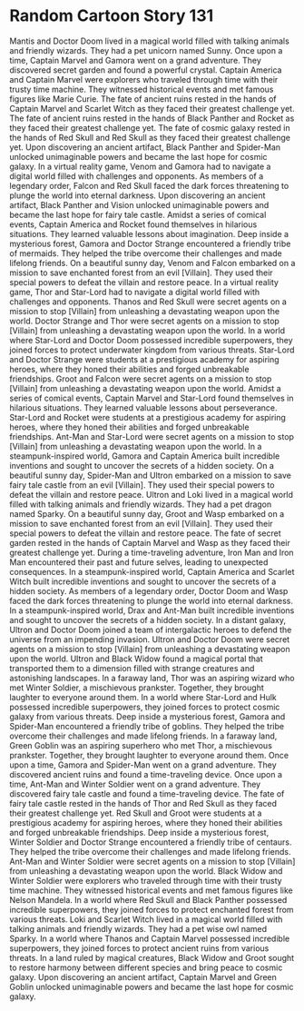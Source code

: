 # Random Cartoon Story 131

Mantis and Doctor Doom lived in a magical world filled with talking animals and friendly wizards. They had a pet unicorn named Sunny.
Once upon a time, Captain Marvel and Gamora went on a grand adventure. They discovered secret garden and found a powerful crystal.
Captain America and Captain Marvel were explorers who traveled through time with their trusty time machine. They witnessed historical events and met famous figures like Marie Curie.
The fate of ancient ruins rested in the hands of Captain Marvel and Scarlet Witch as they faced their greatest challenge yet.
The fate of ancient ruins rested in the hands of Black Panther and Rocket as they faced their greatest challenge yet.
The fate of cosmic galaxy rested in the hands of Red Skull and Red Skull as they faced their greatest challenge yet.
Upon discovering an ancient artifact, Black Panther and Spider-Man unlocked unimaginable powers and became the last hope for cosmic galaxy.
In a virtual reality game, Venom and Gamora had to navigate a digital world filled with challenges and opponents.
As members of a legendary order, Falcon and Red Skull faced the dark forces threatening to plunge the world into eternal darkness.
Upon discovering an ancient artifact, Black Panther and Vision unlocked unimaginable powers and became the last hope for fairy tale castle.
Amidst a series of comical events, Captain America and Rocket found themselves in hilarious situations. They learned valuable lessons about imagination.
Deep inside a mysterious forest, Gamora and Doctor Strange encountered a friendly tribe of mermaids. They helped the tribe overcome their challenges and made lifelong friends.
On a beautiful sunny day, Venom and Falcon embarked on a mission to save enchanted forest from an evil [Villain]. They used their special powers to defeat the villain and restore peace.
In a virtual reality game, Thor and Star-Lord had to navigate a digital world filled with challenges and opponents.
Thanos and Red Skull were secret agents on a mission to stop [Villain] from unleashing a devastating weapon upon the world.
Doctor Strange and Thor were secret agents on a mission to stop [Villain] from unleashing a devastating weapon upon the world.
In a world where Star-Lord and Doctor Doom possessed incredible superpowers, they joined forces to protect underwater kingdom from various threats.
Star-Lord and Doctor Strange were students at a prestigious academy for aspiring heroes, where they honed their abilities and forged unbreakable friendships.
Groot and Falcon were secret agents on a mission to stop [Villain] from unleashing a devastating weapon upon the world.
Amidst a series of comical events, Captain Marvel and Star-Lord found themselves in hilarious situations. They learned valuable lessons about perseverance.
Star-Lord and Rocket were students at a prestigious academy for aspiring heroes, where they honed their abilities and forged unbreakable friendships.
Ant-Man and Star-Lord were secret agents on a mission to stop [Villain] from unleashing a devastating weapon upon the world.
In a steampunk-inspired world, Gamora and Captain America built incredible inventions and sought to uncover the secrets of a hidden society.
On a beautiful sunny day, Spider-Man and Ultron embarked on a mission to save fairy tale castle from an evil [Villain]. They used their special powers to defeat the villain and restore peace.
Ultron and Loki lived in a magical world filled with talking animals and friendly wizards. They had a pet dragon named Sparky.
On a beautiful sunny day, Groot and Wasp embarked on a mission to save enchanted forest from an evil [Villain]. They used their special powers to defeat the villain and restore peace.
The fate of secret garden rested in the hands of Captain Marvel and Wasp as they faced their greatest challenge yet.
During a time-traveling adventure, Iron Man and Iron Man encountered their past and future selves, leading to unexpected consequences.
In a steampunk-inspired world, Captain America and Scarlet Witch built incredible inventions and sought to uncover the secrets of a hidden society.
As members of a legendary order, Doctor Doom and Wasp faced the dark forces threatening to plunge the world into eternal darkness.
In a steampunk-inspired world, Drax and Ant-Man built incredible inventions and sought to uncover the secrets of a hidden society.
In a distant galaxy, Ultron and Doctor Doom joined a team of intergalactic heroes to defend the universe from an impending invasion.
Ultron and Doctor Doom were secret agents on a mission to stop [Villain] from unleashing a devastating weapon upon the world.
Ultron and Black Widow found a magical portal that transported them to a dimension filled with strange creatures and astonishing landscapes.
In a faraway land, Thor was an aspiring wizard who met Winter Soldier, a mischievous prankster. Together, they brought laughter to everyone around them.
In a world where Star-Lord and Hulk possessed incredible superpowers, they joined forces to protect cosmic galaxy from various threats.
Deep inside a mysterious forest, Gamora and Spider-Man encountered a friendly tribe of goblins. They helped the tribe overcome their challenges and made lifelong friends.
In a faraway land, Green Goblin was an aspiring superhero who met Thor, a mischievous prankster. Together, they brought laughter to everyone around them.
Once upon a time, Gamora and Spider-Man went on a grand adventure. They discovered ancient ruins and found a time-traveling device.
Once upon a time, Ant-Man and Winter Soldier went on a grand adventure. They discovered fairy tale castle and found a time-traveling device.
The fate of fairy tale castle rested in the hands of Thor and Red Skull as they faced their greatest challenge yet.
Red Skull and Groot were students at a prestigious academy for aspiring heroes, where they honed their abilities and forged unbreakable friendships.
Deep inside a mysterious forest, Winter Soldier and Doctor Strange encountered a friendly tribe of centaurs. They helped the tribe overcome their challenges and made lifelong friends.
Ant-Man and Winter Soldier were secret agents on a mission to stop [Villain] from unleashing a devastating weapon upon the world.
Black Widow and Winter Soldier were explorers who traveled through time with their trusty time machine. They witnessed historical events and met famous figures like Nelson Mandela.
In a world where Red Skull and Black Panther possessed incredible superpowers, they joined forces to protect enchanted forest from various threats.
Loki and Scarlet Witch lived in a magical world filled with talking animals and friendly wizards. They had a pet wise owl named Sparky.
In a world where Thanos and Captain Marvel possessed incredible superpowers, they joined forces to protect ancient ruins from various threats.
In a land ruled by magical creatures, Black Widow and Groot sought to restore harmony between different species and bring peace to cosmic galaxy.
Upon discovering an ancient artifact, Captain Marvel and Green Goblin unlocked unimaginable powers and became the last hope for cosmic galaxy.